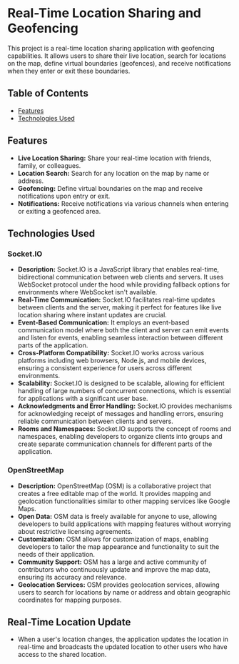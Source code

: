 # Real-Time Location Sharing and Geofencing

This project is a real-time location sharing application with geofencing capabilities. It allows users to share their live location, search for locations on the map, define virtual boundaries (geofences), and receive notifications when they enter or exit these boundaries.

## Table of Contents

- [Features](#features)
- [Technologies Used](#technologies-used)
  
## Features

- **Live Location Sharing:** Share your real-time location with friends, family, or colleagues.
- **Location Search:** Search for any location on the map by name or address.
- **Geofencing:** Define virtual boundaries on the map and receive notifications upon entry or exit.
- **Notifications:** Receive notifications via various channels when entering or exiting a geofenced area.

## Technologies Used

### Socket.IO

- **Description:** Socket.IO is a JavaScript library that enables real-time, bidirectional communication between web clients and servers. It uses WebSocket protocol under the hood while providing fallback options for environments where WebSocket isn't available.
- **Real-Time Communication:** Socket.IO facilitates real-time updates between clients and the server, making it perfect for features like live location sharing where instant updates are crucial.
- **Event-Based Communication:** It employs an event-based communication model where both the client and server can emit events and listen for events, enabling seamless interaction between different parts of the application.
- **Cross-Platform Compatibility:** Socket.IO works across various platforms including web browsers, Node.js, and mobile devices, ensuring a consistent experience for users across different environments.
- **Scalability:** Socket.IO is designed to be scalable, allowing for efficient handling of large numbers of concurrent connections, which is essential for applications with a significant user base.
- **Acknowledgments and Error Handling:** Socket.IO provides mechanisms for acknowledging receipt of messages and handling errors, ensuring reliable communication between clients and servers.
- **Rooms and Namespaces:** Socket.IO supports the concept of rooms and namespaces, enabling developers to organize clients into groups and create separate communication channels for different parts of the application.

### OpenStreetMap

- **Description:** OpenStreetMap (OSM) is a collaborative project that creates a free editable map of the world. It provides mapping and geolocation functionalities similar to other mapping services like Google Maps.
- **Open Data:** OSM data is freely available for anyone to use, allowing developers to build applications with mapping features without worrying about restrictive licensing agreements.
- **Customization:** OSM allows for customization of maps, enabling developers to tailor the map appearance and functionality to suit the needs of their application.
- **Community Support:** OSM has a large and active community of contributors who continuously update and improve the map data, ensuring its accuracy and relevance.
- **Geolocation Services:** OSM provides geolocation services, allowing users to search for locations by name or address and obtain geographic coordinates for mapping purposes.

## Real-Time Location Update

- When a user's location changes, the application updates the location in real-time and broadcasts the updated location to other users who have access to the shared location.
